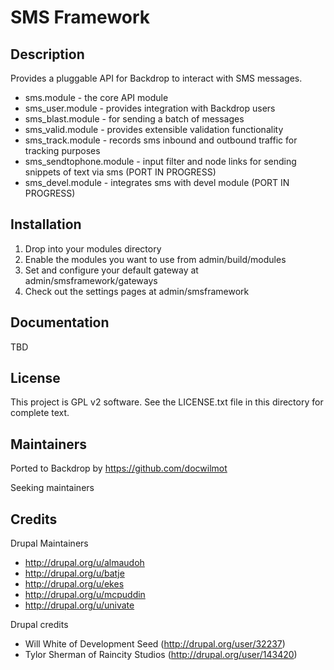 SMS Framework
=============
Description
-----------

Provides a pluggable API for Backdrop to interact with SMS messages. 

- sms.module - the core API module
- sms_user.module - provides integration with Backdrop users
- sms_blast.module - for sending a batch of messages
- sms_valid.module - provides extensible validation functionality
- sms_track.module - records sms inbound and outbound traffic for tracking purposes
- sms_sendtophone.module - input filter and node links for sending snippets of text via sms (PORT IN PROGRESS)
- sms_devel.module - integrates sms with devel module (PORT IN PROGRESS)


Installation
-----------
1. Drop into your modules directory
2. Enable the modules you want to use from admin/build/modules
3. Set and configure your default gateway at admin/smsframework/gateways
4. Check out the settings pages at admin/smsframework

Documentation
-----------
TBD

License
-------

This project is GPL v2 software. See the LICENSE.txt file in this directory for
complete text.


Maintainers
-----------
Ported to Backdrop by https://github.com/docwilmot

Seeking maintainers

Credits
-------
Drupal Maintainers

- http://drupal.org/u/almaudoh
- http://drupal.org/u/batje
- http://drupal.org/u/ekes
- http://drupal.org/u/mcpuddin
- http://drupal.org/u/univate

Drupal credits

- Will White of Development Seed (http://drupal.org/user/32237)
- Tylor Sherman of Raincity Studios (http://drupal.org/user/143420)
